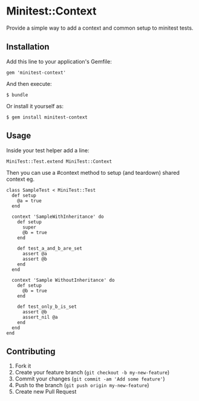 # Minitest::Context

Provide a simple way to add a context and common setup to minitest
tests.

## Installation

Add this line to your application's Gemfile:

    gem 'minitest-context'

And then execute:

    $ bundle

Or install it yourself as:

    $ gem install minitest-context

## Usage

Inside your test helper add a line:

`MiniTest::Test.extend MiniTest::Context`

Then you can use a #context method to setup (and teardown) shared
context eg.

```
class SampleTest < MiniTest::Test
  def setup
    @a = true
  end
  
  context 'SampleWithInheritance' do
    def setup
      super
      @b = true
    end
    
    def test_a_and_b_are_set
      assert @a
      assert @b
    end
  end

  context 'Sample WithoutInheritance' do
    def setup
      @b = true
    end
    
    def test_only_b_is_set
      assert @b
      assert_nil @a
    end
  end
end
```

## Contributing

1. Fork it
2. Create your feature branch (`git checkout -b my-new-feature`)
3. Commit your changes (`git commit -am 'Add some feature'`)
4. Push to the branch (`git push origin my-new-feature`)
5. Create new Pull Request

